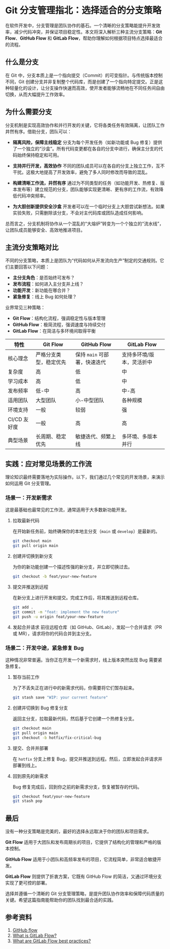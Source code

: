 # Git 分支管理指北：选择适合的分支策略

在软件开发中，分支管理是团队协作的基石。一个清晰的分支策略能提升开发效率，减少代码冲突，并保证项目稳定性。本文将深入解析三种主流分支策略：**Git Flow**、**GitHub Flow** 和 **GitLab Flow**，帮助你理解如何根据项目特点选择最适合的流程。

## 什么是分支

在 Git 中，分支本质上是一个指向提交（Commit）的可变指针。与传统版本控制不同，Git 创建分支并非复制整个代码库，而是创建了一个指向特定提交。正是这种轻量化的设计，让分支操作快速而高效，使开发者能够流畅地在不同任务间自由切换，从而大幅提升工作效率。

## 为什么需要分支

分支机制是实现高效协作和并行开发的关键，它将各类任务有效隔离，让团队工作井然有序。借助分支，团队可以：

- **隔离风险，保障主线稳定**
  分支为每个开发任务（如新功能或 Bug 修复）提供了一个独立的“沙盒”。所有代码变更都在各自的分支中进行，确保主分支的代码始终保持稳定和可用。

- **支持并行开发，高效协作**
  不同的团队成员可以在各自的分支上独立工作，互不干扰。这极大地提高了开发效率，避免了多人同时修改而导致的混乱。

- **构建清晰工作流，井然有序**
  通过为不同类型的任务（如功能开发、热修复、版本发布等）建立规范的分支，团队能够实现更清晰、更有序的工作流，有效降低代码冲突频率。

- **为大胆创新提供安全沙盒**
  开发者可以在一个临时分支上大胆尝试新想法。如果实验失败，只需删除该分支，不会对主代码库或团队造成任何影响。

总而言之，分支机制将协作从一个混乱的“大熔炉”转变为一个个独立的“流水线”，让团队成员能够安全、高效地推进项目。

## 主流分支策略对比

不同的分支策略，本质上是团队为“代码如何从开发流向生产”制定的交通规则。它们主要回答以下问题：

- **主分支角色**：是否始终可发布？
- **发布流程**：如何进入主分支并上线？
- **功能开发**：新功能在哪合并？
- **紧急修复**：线上 Bug 如何处理？

业界常见三种策略：

- **Git Flow**：结构化流程，强调稳定性与版本管理
- **GitHub Flow**：极简流程，强调速度与持续交付
- **GitLab Flow**：在简洁与多环境间取得平衡

| 特性         | Git Flow               | GitHub Flow                  | GitLab Flow               |
| ------------ | ---------------------- | ---------------------------- | ------------------------- |
| 核心理念     | 严格分支类型，稳定优先 | 保持 `main` 可部署，快速迭代 | 支持多环境/版本，灵活折中 |
| 复杂度       | 高                     | 低                           | 中                        |
| 学习成本     | 高                     | 低                           | 中                        |
| 发布频率     | 低-中                  | 高                           | 中-高                     |
| 适用团队     | 大型团队               | 小-中型团队                  | 各种规模                  |
| 环境支持     | 一般                   | 较弱                         | 强                        |
| CI/CD 友好度 | 一般                   | 高                           | 高                        |
| 典型场景     | 长周期、稳定优先       | 敏捷迭代、频繁上线           | 多环境、多版本并行        |

## 实践：应对常见场景的工作流

理论知识最终需要落地为实际操作。以下，我们通过几个常见的开发场景，来演示如何运用 Git 分支管理。

### 场景一：开发新需求

这是最基础也最常见的工作流，通常适用于大多数新功能开发。

1.  拉取最新代码

    在开始新任务前，始终确保你的本地主分支（`main` 或 `develop`）是最新的。

    ```bash
    git checkout main
    git pull origin main
    ```

2.  创建并切换到新分支

    为你的新功能创建一个描述性强的新分支，并立即切换过去。

    ```bash
    git checkout -b feat/your-new-feature
    ```

3.  提交并推送到远程

    在新分支上进行开发和提交。完成工作后，将其推送到远程仓库。

    ```bash
    git add .
    git commit -m "feat: implement the new feature"
    git push -u origin feat/your-new-feature
    ```

4.  发起合并请求
    前往远程仓库（如 GitHub、GitLab），发起一个合并请求（PR 或 MR），请求将你的代码合并到主分支。

### 场景二：开发中途，紧急修复 Bug

这种情况非常普遍。当你正在开发一个新需求时，线上版本突然出现 Bug 需要紧急修复。

1.  暂存当前工作

    为了不丢失正在进行中的新需求代码，你需要将它们暂存起来。

    ```bash
    git stash save "WIP: your current feature"
    ```

2.  创建并切换到 Bug 修复分支

    返回主分支，拉取最新代码，然后基于它创建一个热修复分支。

    ```bash
    git checkout main
    git pull origin main
    git checkout -b hotfix/fix-critical-bug
    ```

3.  提交、合并并部署

    在 `hotfix` 分支上修复 Bug，提交并推送到远程。然后，立即发起合并请求并部署到线上。

4.  回到原先的新需求

    Bug 修复完成后，回到你之前的新需求分支，恢复被暂存的代码。

    ```bash
    git checkout feat/your-new-feature
    git stash pop
    ```

## 最后

没有一种分支策略是完美的，最好的选择永远取决于你的团队和项目需求。

**Git Flow** 适用于大团队和发布周期长的项目，它提供了结构化的管理和严格的版本控制。

**GitHub Flow** 适用于小团队和高频率发布的项目，它流程简单，非常适合敏捷开发。

**GitLab Flow** 则提供了折衷方案，它既有 GitHub Flow 的简洁，又通过环境分支实现了更可控的部署。

选择并遵循一个清晰的 Git 分支管理策略，是提升团队协作效率和保障代码质量的关键。希望这篇指南能帮助你的团队找到最合适的实践。

## 参考资料

1. [GitHub flow](https://docs.github.com/en/get-started/using-github/github-flow)
2. [What is GitLab Flow?](https://about.gitlab.com/topics/version-control/what-is-gitlab-flow/)
3. [What are GitLab Flow best practices?](https://about.gitlab.com/topics/version-control/what-are-gitlab-flow-best-practices/)
